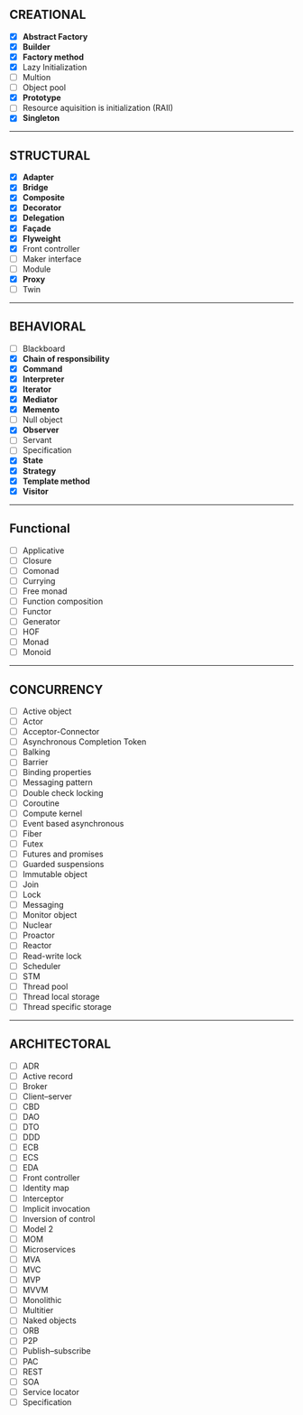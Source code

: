 ## CREATIONAL  


- [x] **Abstract Factory**  
- [x] **Builder**  
- [x] **Factory method**  
- [x] Lazy Initialization  
- [ ] Multion  
- [ ] Object pool  
- [x] **Prototype**  
- [ ] Resource aquisition is initialization (RAII)  
- [x] **Singleton**

---

## STRUCTURAL
- [x] **Adapter**  
- [x] **Bridge**  
- [x] **Composite**  
- [x] **Decorator**  
- [x] **Delegation**  
- [x] **Façade**  
- [x] **Flyweight**  
- [x] Front controller  
- [ ] Maker interface  
- [ ] Module  
- [x] **Proxy**  
- [ ] Twin  

---

## BEHAVIORAL 

- [ ] Blackboard  
- [x] **Chain of responsibility**  
- [x] **Command**  
- [x] **Interpreter**  
- [x] **Iterator**  
- [x] **Mediator**  
- [x] **Memento**  
- [ ] Null object  
- [x] **Observer**  
- [ ] Servant  
- [ ] Specification  
- [x] **State**  
- [x] **Strategy**  
- [x] **Template method**  
- [x] **Visitor**

---

## Functional
- [ ] Applicative
- [ ] Closure
- [ ] Comonad
- [ ] Currying
- [ ] Free monad
- [ ] Function composition
- [ ] Functor
- [ ] Generator
- [ ] HOF
- [ ] Monad
- [ ] Monoid

---

## CONCURRENCY

- [ ] Active object 
- [ ] Actor 
- [ ] Acceptor-Connector 
- [ ] Asynchronous Completion Token  
- [ ] Balking  
- [ ] Barrier  
- [ ] Binding properties  
- [ ] Messaging pattern  
- [ ] Double check locking  
- [ ] Coroutine  
- [ ] Compute kernel  
- [ ] Event based asynchronous  
- [ ] Fiber
- [ ] Futex
- [ ] Futures and promises
- [ ] Guarded suspensions  
- [ ] Immutable object  
- [ ] Join  
- [ ] Lock  
- [ ] Messaging  
- [ ] Monitor object  
- [ ] Nuclear  
- [ ] Proactor  
- [ ] Reactor  
- [ ] Read-write lock  
- [ ] Scheduler  
- [ ] STM  
- [ ] Thread pool  
- [ ] Thread local storage  
- [ ] Thread specific storage  

---

## ARCHITECTORAL

- [ ] ADR
- [ ] Active record
- [ ] Broker
- [ ] Client–server
- [ ] CBD
- [ ] DAO
- [ ] DTO
- [ ] DDD
- [ ] ECB
- [ ] ECS
- [ ] EDA
- [ ] Front controller
- [ ] Identity map
- [ ] Interceptor
- [ ] Implicit invocation
- [ ] Inversion of control
- [ ] Model 2
- [ ] MOM
- [ ] Microservices
- [ ] MVA
- [ ] MVC
- [ ] MVP
- [ ] MVVM
- [ ] Monolithic
- [ ] Multitier
- [ ] Naked objects
- [ ] ORB
- [ ] P2P
- [ ] Publish–subscribe
- [ ] PAC
- [ ] REST
- [ ] SOA
- [ ] Service locator
- [ ] Specification